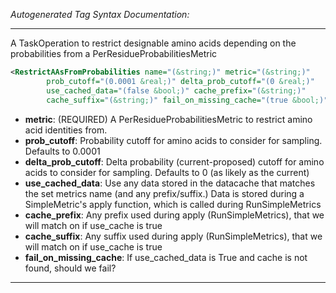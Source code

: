 <!-- THIS IS AN AUTOGENERATED FILE: Don't edit it directly, instead change the schema definition in the code itself. -->

_Autogenerated Tag Syntax Documentation:_

---
A TaskOperation to restrict designable amino acids depending on the probabilities from a PerResidueProbabilitiesMetric

```xml
<RestrictAAsFromProbabilities name="(&string;)" metric="(&string;)"
        prob_cutoff="(0.0001 &real;)" delta_prob_cutoff="(0 &real;)"
        use_cached_data="(false &bool;)" cache_prefix="(&string;)"
        cache_suffix="(&string;)" fail_on_missing_cache="(true &bool;)" />
```

-   **metric**: (REQUIRED) A PerResidueProbabilitiesMetric to restrict amino acid identities from.
-   **prob_cutoff**: Probability cutoff for amino acids to consider for sampling. Defaults to 0.0001
-   **delta_prob_cutoff**: Delta probability (current-proposed) cutoff for amino acids to consider for sampling. Defaults to 0 (as likely as the current)
-   **use_cached_data**: Use any data stored in the datacache that matches the set metrics name (and any prefix/suffix.)  Data is stored during a SimpleMetric's apply function, which is called during RunSimpleMetrics
-   **cache_prefix**: Any prefix used during apply (RunSimpleMetrics), that we will match on if use_cache is true
-   **cache_suffix**: Any suffix used during apply (RunSimpleMetrics), that we will match on if use_cache is true
-   **fail_on_missing_cache**: If use_cached_data is True and cache is not found, should we fail?

---
